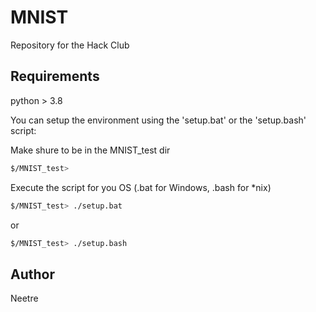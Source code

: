# MNIST

Repository for the Hack Club


## Requirements

python > 3.8

You can setup the environment using the 'setup.bat' or the 'setup.bash' script:

Make shure to be in the MNIST_test dir

```bash
$/MNIST_test>
```

Execute the script for you OS (.bat for Windows, .bash for *nix)

```bash
$/MNIST_test> ./setup.bat
```

or 

```bash
$/MNIST_test> ./setup.bash
```

## Author

Neetre
